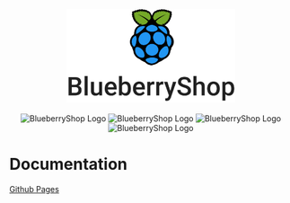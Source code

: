 <div align="center">
    <img src="./Client/static/images/githubBlueberry.svg" alt="BlueberryShop Logo" width="300px" >
</div>

</br>

<div align='center'>
<a>
    <img src="https://img.shields.io/badge/Documentation-MkDocs-success" alt="BlueberryShop Logo">
</a>

<a>
    <img src="https://img.shields.io/badge/Github Actions-Enabled-success" alt="BlueberryShop Logo">
</a>

<a>
    <img src="https://img.shields.io/badge/Vercel-Frontend-blue" alt="BlueberryShop Logo">
</a>

<a>
    <img src="https://img.shields.io/badge/Heroku-API-blueviolet" alt="BlueberryShop Logo">
</a>
</div>

# Documentation

[Github Pages](https://bessejrani.github.io/BlueberryShop/)
